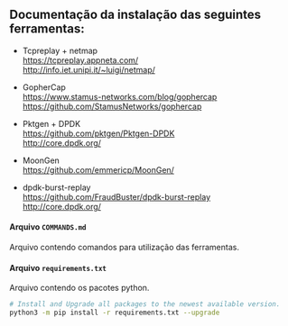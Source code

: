## Documentação da instalação das seguintes ferramentas:

- Tcpreplay + netmap  
https://tcpreplay.appneta.com/  
http://info.iet.unipi.it/~luigi/netmap/  

- GopherCap  
https://www.stamus-networks.com/blog/gophercap  
https://github.com/StamusNetworks/gophercap

- Pktgen + DPDK  
https://github.com/pktgen/Pktgen-DPDK  
http://core.dpdk.org/  

- MoonGen  
https://github.com/emmericp/MoonGen/

- dpdk-burst-replay  
https://github.com/FraudBuster/dpdk-burst-replay  
http://core.dpdk.org/  

#### Arquivo `COMMANDS.md`
Arquivo contendo comandos para utilização das ferramentas.

#### Arquivo `requirements.txt` 
Arquivo contendo os pacotes python.

```bash
# Install and Upgrade all packages to the newest available version. 
python3 -m pip install -r requirements.txt --upgrade
```
